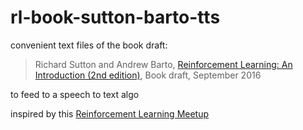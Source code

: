 # rl-book-sutton-barto-tts

convenient text files of the book draft:

 > Richard Sutton and Andrew Barto, [Reinforcement Learning: An Introduction (2nd edition)](https://webdocs.cs.ualberta.ca/~sutton/book/the-book-2nd.html), Book draft, September 2016   

 to feed to a speech to text algo

 inspired by this [Reinforcement Learning Meetup](https://www.meetup.com/svaibd/events/236899602/)